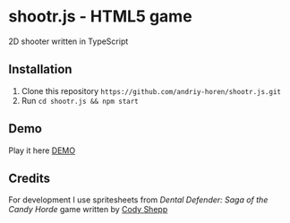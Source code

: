 # shootr.js - HTML5 game 
2D shooter written in TypeScript

## Installation

1. Clone this repository `https://github.com/andriy-horen/shootr.js.git`
2. Run `cd shootr.js && npm start`

## Demo

Play it here [DEMO](https://andriy-horen.github.io/shootr.js)

## Credits

For development I use spritesheets from _Dental Defender: Saga of the Candy Horde_ game written by [Cody Shepp](https://github.com/cshepp/candyjam/)

